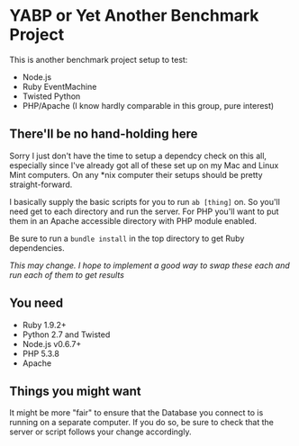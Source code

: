 # YABP or Yet Another Benchmark Project

This is another benchmark project setup to test:

* Node.js
* Ruby EventMachine
* Twisted Python
* PHP/Apache (I know hardly comparable in this group, pure interest)

## There'll be no hand-holding here

Sorry I just don't have the time to setup a dependcy check on this all, especially
since I've already got all of these set up on my Mac and Linux Mint computers. On
any *nix computer their setups should be pretty straight-forward.

I basically supply the basic scripts for you to run `ab [thing]` on. So you'll need
get to each directory and run the server. For PHP you'll want to put them in an Apache
accessible directory with PHP module enabled.

Be sure to run a `bundle install` in the top directory to get Ruby dependencies.

*This may change. I hope to implement a good way to swap these each and run each of them
to get results*

## You need

* Ruby 1.9.2+
* Python 2.7 and Twisted
* Node.js v0.6.7+
* PHP 5.3.8
* Apache

## Things you might want

It might be more "fair" to ensure that the Database you connect to is running on a
separate computer. If you do so, be sure to check that the server or script follows
your change accordingly.
